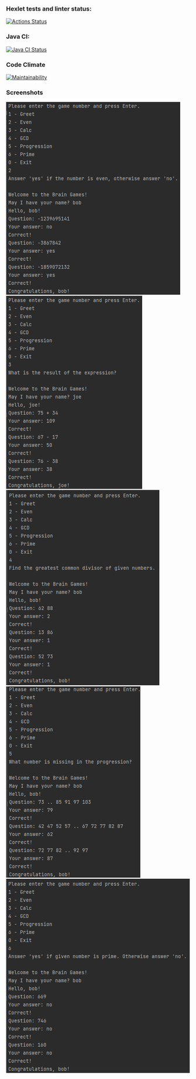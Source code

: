 ### Hexlet tests and linter status:

[![Actions Status](https://github.com/vladsmelianets/java-project-lvl1/workflows/hexlet-check/badge.svg)](https://github.com/vladsmelianets/java-project-lvl1/actions)

### Java CI:

[![Java CI Status](https://github.com/vladsmelianets/java-project-lvl1/actions/workflows/java-ci.yml/badge.svg)](https://github.com/vladsmelianets/java-project-lvl1/actions/workflows/java-ci.yml)

### Code Climate

[![Maintainability](https://api.codeclimate.com/v1/badges/a99a88d28ad37a79dbf6/maintainability)](https://codeclimate.com/github/vladsmelianets/java-project-lvl1)

### Screenshots

[![Even](https://github.com/vladsmelianets/java-project-lvl1/blob/main/screenshots/even.png)](https://github.com/vladsmelianets/java-project-lvl1/blob/main/screenshots/even.png)
[![Calc](https://github.com/vladsmelianets/java-project-lvl1/blob/main/screenshots/calc.png)](https://github.com/vladsmelianets/java-project-lvl1/blob/main/screenshots/calc.png)
[![GCD](https://github.com/vladsmelianets/java-project-lvl1/blob/main/screenshots/gcd.png)](https://github.com/vladsmelianets/java-project-lvl1/blob/main/screenshots/gcd.png)
[![Progression](https://github.com/vladsmelianets/java-project-lvl1/blob/main/screenshots/progression.png)](https://github.com/vladsmelianets/java-project-lvl1/blob/main/screenshots/progression.png)
[![Prime](https://github.com/vladsmelianets/java-project-lvl1/blob/main/screenshots/prime.png)](https://github.com/vladsmelianets/java-project-lvl1/blob/main/screenshots/prime.png)



